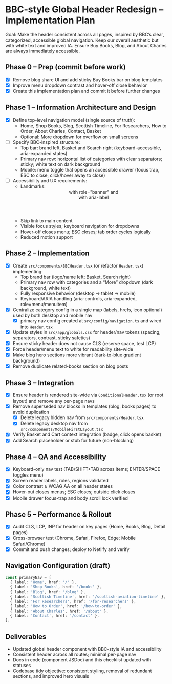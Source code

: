 # BBC-style Global Header Redesign – Implementation Plan

Goal: Make the header consistent across all pages, inspired by BBC’s clear, categorized, accessible global navigation. Keep our overall aesthetic but with white text and improved IA. Ensure Buy Books, Blog, and About Charles are always immediately accessible.

## Phase 0 – Prep (commit before work)
- [x] Remove blog share UI and add sticky Buy Books bar on blog templates
- [x] Improve menu dropdown contrast and hover-off close behavior
- [x] Create this implementation plan and commit it before further changes

## Phase 1 – Information Architecture and Design
- [x] Define top-level navigation model (single source of truth):
  - Home, Shop Books, Blog, Scottish Timeline, For Researchers, How to Order, About Charles, Contact, Basket
  - Optional: More dropdown for overflow on small screens
- [ ] Specify BBC-inspired structure:
  - Top bar: brand left, Basket and Search right (keyboard-accessible, aria-expanded states)
  - Primary nav row: horizontal list of categories with clear separators; sticky; white text on dark background
  - Mobile: menu toggle that opens an accessible drawer (focus trap, ESC to close, click/hover away to close)
- [ ] Accessibility and UX requirements:
  - Landmarks: <header> with role="banner" and <nav> with aria-label
  - Skip link to main content
  - Visible focus styles; keyboard navigation for dropdowns
  - Hover-off closes menu; ESC closes; tab order cycles logically
  - Reduced motion support

## Phase 2 – Implementation
- [x] Create `src/components/BBCHeader.tsx` (or refactor `Header.tsx`) implementing:
  - Top brand bar (logo/name left; Basket, Search right)
  - Primary nav row with categories and a “More” dropdown (dark background, white text)
  - Fully responsive behavior (desktop → tablet → mobile)
  - Keyboard/ARIA handling (aria-controls, aria-expanded, role=menu/menuitem)
- [x] Centralize category config in a single map (labels, hrefs, icon optional) used by both desktop and mobile nav
  - [x] primary nav config created at `src/config/navigation.ts` and wired into `Header.tsx`
- [x] Update styles in `src/app/globals.css` for header/nav tokens (spacing, separators, contrast, sticky safeties)
- [x] Ensure sticky header does not cause CLS (reserve space, test LCP)
- [x] Force header/menu text to white for readability site-wide
- [x] Make blog hero sections more vibrant (dark-to-blue gradient background)
- [x] Remove duplicate related-books section on blog posts

## Phase 3 – Integration
- [x] Ensure header is rendered site-wide via `ConditionalHeader.tsx` (or root layout) and remove any per-page navs
- [x] Remove superseded nav blocks in templates (blog, books pages) to avoid duplication
  - [x] Delete legacy hidden nav from `src/components/Header.tsx`
  - [x] Delete legacy desktop nav from `src/components/MobileFirstLayout.tsx`
- [x] Verify Basket and Cart context integration (badge, click opens basket)
- [x] Add Search placeholder or stub for future (non-blocking)

## Phase 4 – QA and Accessibility
- [x] Keyboard-only nav test (TAB/SHIFT+TAB across items; ENTER/SPACE toggles menu)
- [x] Screen reader labels, roles, regions validated
- [x] Color contrast ≥ WCAG AA on all header states
- [x] Hover-out closes menus; ESC closes; outside click closes
- [x] Mobile drawer focus-trap and body scroll lock verified

## Phase 5 – Performance & Rollout
- [x] Audit CLS, LCP, INP for header on key pages (Home, Books, Blog, Detail pages)
- [x] Cross-browser test (Chrome, Safari, Firefox, Edge; Mobile Safari/Chrome)
- [x] Commit and push changes; deploy to Netlify and verify

## Navigation Configuration (draft)
```ts
const primaryNav = [
  { label: 'Home', href: '/' },
  { label: 'Shop Books', href: '/books' },
  { label: 'Blog', href: '/blog' },
  { label: 'Scottish Timeline', href: '/scottish-aviation-timeline' },
  { label: 'For Researchers', href: '/for-researchers' },
  { label: 'How to Order', href: '/how-to-order' },
  { label: 'About Charles', href: '/about' },
  { label: 'Contact', href: '/contact' },
];
```

## Deliverables
- Updated global header component with BBC-style IA and accessibility
- Consistent header across all routes; minimal per-page nav
- Docs in code (component JSDoc) and this checklist updated with statuses
- Codebase tidy objective: consistent styling, removal of redundant sections, and improved hero visuals


